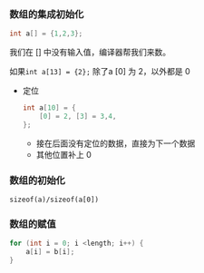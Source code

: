 ### 数组的集成初始化

```c
int a[] = {1,2,3};
```

我们在 [] 中没有输入值，编译器帮我们来数。

如果`int a[13] = {2};` 除了a [0] 为 2，以外都是 0

* 定位

  ```c
  int a[10] = {
      [0] = 2, [3] = 3,4,
  };
  ```

  * 接在后面没有定位的数据，直接为下一个数据
  * 其他位置补上 0

### 数组的初始化

`sizeof(a)/sizeof(a[0])` 

### 数组的赋值

```c
for (int i = 0; i <length; i++) {
    a[i] = b[i];
}
```

